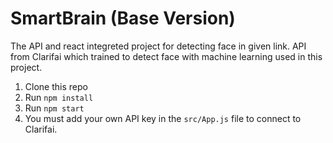 # SmartBrain (Base Version)
The API and react integreted project for detecting face in given link.
API from Clarifai which trained to detect face with machine learning used in this project.

1. Clone this repo
2. Run `npm install`
3. Run `npm start`
4. You must add your own API key in the `src/App.js` file to connect to Clarifai.
